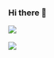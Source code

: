 ### Hi there 👋

<!--
**DonghyeonKang/DonghyeonKang** is a ✨ _special_ ✨ repository because its `README.md` (this file) appears on your GitHub profile.

Here are some ideas to get you started:

- 🔭 I’m currently working on ...
- 🌱 I’m currently learning ...
- 👯 I’m looking to collaborate on ...
- 🤔 I’m looking for help with ...
- 💬 Ask me about ...
- 📫 How to reach me: ...
- 😄 Pronouns: ...
- ⚡ Fun fact: ...
-->

<img src="https://github-readme-stats.vercel.app/api/top-langs/?username=DonghyeonKang&layout=compact"><br><br>
<img src="https://github-readme-stats.vercel.app/api?username=DonghyeonKang&show_icons=true">
